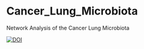 # Cancer_Lung_Microbiota
Network Analysis of the Cancer Lung Microbiota

[![DOI](https://zenodo.org/badge/233437325.svg)](https://zenodo.org/badge/latestdoi/233437325)
